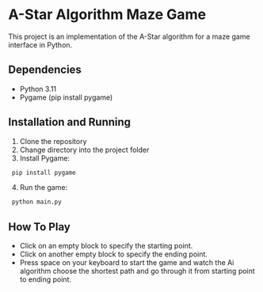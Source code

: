 
# A-Star Algorithm Maze Game

This project is an implementation of the A-Star algorithm for a maze game interface in Python.


## Dependencies
- Python 3.11
- Pygame (pip install pygame)
## Installation and Running

1. Clone the repository
2. Change directory into the project folder
3. Install Pygame:

```bash
 pip install pygame
```
4. Run the game:

```bash
 python main.py
```
    
## How To Play
- Click on an empty block to specify the starting point.
- Click on another empty block to specify the ending point.
- Press space on your keyboard to start the game and watch the Ai algorithm choose the shortest path and go through it from starting point to ending point.